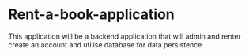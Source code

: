 # Rent-a-book-application
This application will be a backend application that will admin and renter create an account and utilise database for data persistence
